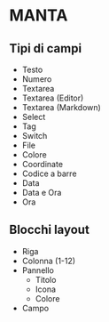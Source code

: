 # MANTA
## Tipi di campi
- Testo
- Numero
- Textarea
- Textarea (Editor)
- Textarea (Markdown)
- Select
- Tag
- Switch
- File
- Colore
- Coordinate
- Codice a barre
- Data
- Data e Ora
- Ora

## Blocchi layout
- Riga
- Colonna (1-12)
- Pannello
    - Titolo
    - Icona
    - Colore
- Campo